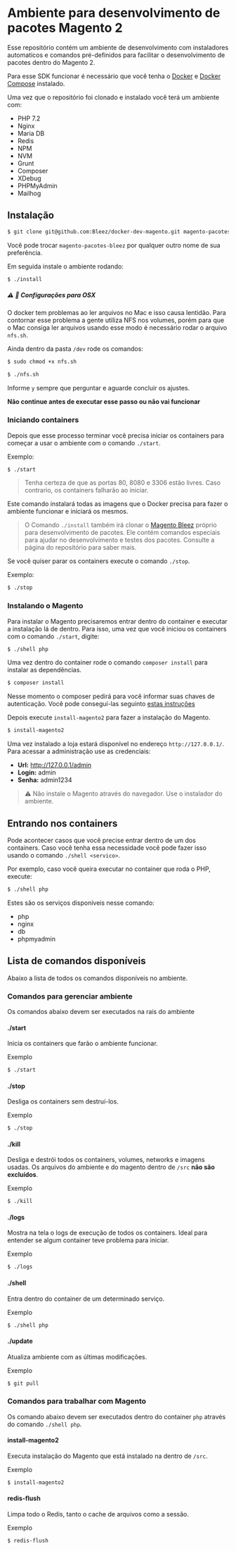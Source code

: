 # Ambiente para desenvolvimento de pacotes Magento 2

Esse repositório contém um ambiente de desenvolvimento com instaladores automaticos e comandos pré-definidos para facilitar o desenvolvimento de pacotes dentro do Magento 2.

Para esse SDK funcionar é necessário que você tenha o [Docker](https://docs.docker.com/docker-for-mac/install/) e [Docker Compose](https://docs.docker.com/compose/install/#install-compose) instalado.


Uma vez que o repositório foi clonado e instalado você terá um ambiente com:

* PHP 7.2
* Nginx
* Maria DB
* Redis
* NPM
* NVM
* Grunt
* Composer
* XDebug
* PHPMyAdmin
* Mailhog

## Instalação

```bash
$ git clone git@github.com:Bleez/docker-dev-magento.git magento-pacotes-bleez && cd magento-pacotes-bleez
```

Você pode trocar `magento-pacotes-bleez` por qualquer outro nome de sua preferência.

Em seguida instale o ambiente rodando:

```bash
$ ./install
```

##### :warning: :apple: Configurações para OSX

O docker tem problemas ao ler arquivos no Mac e isso causa lentidão. Para contornar esse problema a gente utiliza NFS nos volumes, porém para que o Mac consiga ler arquivos usando esse modo é necessário rodar o arquivo `nfs.sh`.

Ainda dentro da pasta `/dev` rode os comandos:

```bash
$ sudo chmod +x nfs.sh

$ ./nfs.sh
```

Informe `y` sempre que perguntar e aguarde concluir os ajustes.

**Não continue antes de executar esse passo ou não vai funcionar**

### Iniciando containers

Depois que esse processo terminar você precisa iniciar os containers para começar a usar o ambiente com o comando `./start`.

Exemplo:
```bash
$ ./start
```

> Tenha certeza de que as portas 80, 8080 e 3306 estão livres. Caso contrario, os containers falharão ao iniciar.

Este comando instalará todas as imagens que o Docker precisa para fazer o ambiente funcionar e iniciará os mesmos.

> O Comando `./install` também irá clonar o [Magento Bleez](https://github.com/Bleez/magento-dev-pacotes) próprio para desenvolvimento de pacotes. Ele contém comandos especiais para ajudar no desenvolvimento e testes dos pacotes. Consulte a página do repositório para saber mais.

Se você quiser parar os containers execute o comando `./stop`.

Exemplo:
```bash
$ ./stop
```

### Instalando o Magento

Para instalar o Magento precisaremos entrar dentro do container e executar a instalação lá de dentro. Para isso, uma vez que você iniciou os containers com o comando `./start`, digite:

```bash
$ ./shell php
```

Uma vez dentro do container rode o comando `composer install` para instalar as dependências.

```bash
$ composer install
```

Nesse momento o composer pedirá para você informar suas chaves de autenticação. Você pode conseguí-las seguinto [estas instruções](https://devdocs.magento.com/guides/v2.3/install-gde/prereq/connect-auth.html)

Depois execute `install-magento2` para fazer a instalação do Magento.

```bash
$ install-magento2
```

Uma vez instalado a loja estará disponível no endereço `http://127.0.0.1/`. Para acessar a administração use as credenciais:

* **Url:** http://127.0.0.1/admin
* **Login:** admin
* **Senha:** admin1234

> :warning: Não instale o Magento através do navegador. Use o instalador do ambiente.

## Entrando nos containers

Pode acontecer casos que você precise entrar dentro de um dos containers. Caso você tenha essa necessidade você pode fazer isso usando o comando `./shell <servico>`.

Por exemplo, caso você queira executar no container que roda o PHP, execute:

```bash
$ ./shell php
```

Estes são os serviços disponíveis nesse comando:

* php
* nginx
* db
* phpmyadmin

## Lista de comandos disponíveis

Abaixo a lista de todos os comandos disponíveis no ambiente.

### Comandos para gerenciar ambiente

Os comandos abaixo devem ser executados na rais do ambiente

#### ./start

Inicia os containers que farão o ambiente funcionar.

Exemplo
```bash
$ ./start
```

#### ./stop

Desliga os containers sem destruí-los.

Exemplo
```bash
$ ./stop
```

#### ./kill

Desliga e destrói todos os containers, volumes, networks e imagens usadas. Os arquivos do ambiente e do magento dentro de `/src` **não são excluídos**.

Exemplo
```bash
$ ./kill
```

#### ./logs

Mostra na tela o logs de execução de todos os containers. Ideal para entender se algum container teve problema para iniciar.

Exemplo
```bash
$ ./logs
```

#### ./shell

Entra dentro do container de um determinado serviço.

Exemplo
```bash
$ ./shell php
```

#### ./update

Atualiza ambiente com as últimas modificações.

Exemplo
```bash
$ git pull
```

### Comandos para trabalhar com Magento

Os comando abaixo devem ser executados dentro do container `php` através do comando `./shell php`.

#### install-magento2

Executa instalação do Magento que está instalado na dentro de `/src`.

Exemplo
```bash
$ install-magento2
```

#### redis-flush

Limpa todo o Redis, tanto o cache de arquivos como a sessão.

Exemplo
```bash
$ redis-flush
```